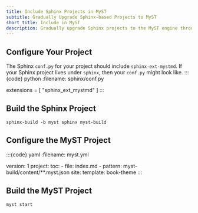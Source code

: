 ```yaml
---
title: Include Sphinx Projects in MyST
subtitle: Gradually Upgrade Sphinx-based Projects to MyST 
short_title: Include in MyST
description: Gradually upgrade Sphinx projects to the MyST engine through the MyST build engine
---
```


## Configure Your Project

The Sphinx `conf.py` for your project should include `sphinx-ext-mystmd`. If your Sphinx project lives under `sphinx`, then your `conf.py` might look like.
:::{code} python
:filename: sphinx/conf.py

extensions = [
    "sphinx_ext_mystmd"
]
:::

## Build the Sphinx Project

```shell
sphinx-build -b myst sphinx myst-build
```

## Configure the MyST Project

:::{code} yaml
:filename: myst.yml

version: 1
project:
  toc:
    - file: index.md
    - pattern: myst-build/content/**.myst.json
site:
  template: book-theme
:::

## Build the MyST Project
```shell
myst start
```




